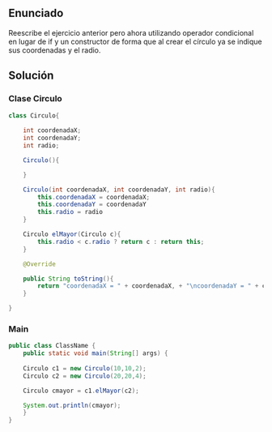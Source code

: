 ## Enunciado
Reescribe el ejercicio anterior pero ahora utilizando operador condicional en lugar de
if y un constructor de forma que al crear el círculo ya se indique sus coordenadas y el
radio.

## Solución
### Clase Circulo

```java
class Circulo{
    
    int coordenadaX;
    int coordenadaY;
    int radio;

    Circulo(){

    }

    Circulo(int coordenadaX, int coordenadaY, int radio){
        this.coordenadaX = coordenadaX;
        this.coordenadaY = coordenadaY
        this.radio = radio
    }

    Circulo elMayor(Circulo c){
        this.radio < c.radio ? return c : return this;
    }

    @Override 

    public String toString(){
        return "coordenadaX = " + coordenadaX, + "\ncoordenadaY = " + coordenadaY + "\nradio = " + radio;
    }

}
```
### Main
 
```java
public class ClassName {
    public static void main(String[] args) { 
    
    Circulo c1 = new Circulo(10,10,2);
    Circulo c2 = new Circulo(20,20,4);

    Circulo cmayor = c1.elMayor(c2);

    System.out.println(cmayor);
    }
}
```
